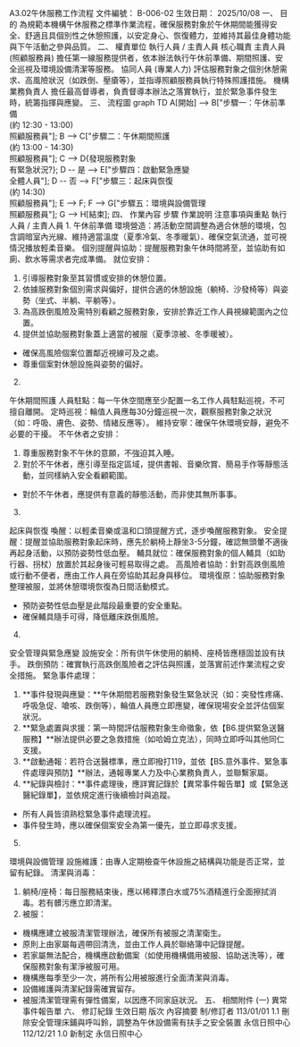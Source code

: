 A3.02午休服務工作流程
文件編號： B-006-02
生效日期： 2025/10/08
一、 目的
為規範本機構午休服務之標準作業流程，確保服務對象於午休期間能獲得安全、舒適且具個別性之休憩照護，以安定身心、恢復體力，並維持其最佳身體功能與下午活動之參與品質。
二、 權責單位
執行人員 / 主責人員
核心職責
主責人員 (照顧服務員)
擔任第一線服務提供者，依本辦法執行午休前準備、期間照護、安全巡視及環境設備清潔等服務。
協同人員 (專業人力)
評估服務對象之個別休憩需求、高風險狀況（如跌倒、壓瘡等），並指導照顧服務員執行特殊照護措施。
機構業務負責人
擔任最高督導者，負責督導本辦法之落實執行，並於緊急事件發生時，統籌指揮與應變。
三、 流程圖
graph TD    A[開始] --> B["步驟一：午休前準備<br>(約 12:30 - 13:00)<br>照顧服務員"];    B --> C["步驟二：午休期間照護<br>(約 13:00 - 14:30)<br>照顧服務員"];    C --> D{發現服務對象<br>有緊急狀況?};    D -- 是 --> E["步驟四：啟動緊急應變<br>全體人員"];    D -- 否 --> F["步驟三：起床與恢復<br>(約 14:30)<br>照顧服務員"];    E --> F;    F --> G["步驟五：環境與設備管理<br>照顧服務員"];    G --> H[結束];
四、 作業內容
步驟
作業說明
注意事項與重點
執行人員 / 主責人員
1.
午休前準備
環境營造：將活動空間調整為適合休憩的環境，包含調暗室內光線、維持適當溫度（夏季冷氣、冬季暖氣）、確保空氣流通，並可視情況播放輕柔音樂。
個別提醒與協助：提醒服務對象午休時間將至，並協助有如廁、飲水等需求者完成準備。
就位安排：
1. 引導服務對象至其習慣或安排的休憩位置。
2. 依據服務對象個別需求與偏好，提供合適的休憩設施（躺椅、沙發椅等）與姿勢（坐式、半躺、平躺等）。
3. 為高跌倒風險及需特別看顧之服務對象，安排於靠近工作人員視線範圍內之位置。
4. 提供並協助服務對象蓋上適當的被服（夏季涼被、冬季暖被）。
- 確保高風險個案位置鄰近視線可及之處。
- 尊重個案對休憩設施與姿勢的偏好。
2.
午休期間照護
人員駐點：每一午休空間應至少配置一名工作人員駐點巡視，不可擅自離開。
定時巡視：輪值人員應每30分鐘巡視一次，觀察服務對象之狀況（如：呼吸、膚色、姿勢、情緒反應等）。
維持安寧：確保午休環境安靜，避免不必要的干擾。
不午休者之安排：
1. 尊重服務對象不午休的意願，不強迫其入睡。
2. 對於不午休者，應引導至指定區域，提供書報、音樂欣賞、簡易手作等靜態活動，並同樣納入安全看顧範圍。
- 對於不午休者，應提供有意義的靜態活動，而非使其無所事事。
3.
起床與恢復
喚醒：以輕柔音樂或溫和口頭提醒方式，逐步喚醒服務對象。
安全提醒：提醒並協助服務對象起床時，應先於躺椅上靜坐3-5分鐘，確認無頭暈不適後再起身活動，以預防姿勢性低血壓。
輔具就位：確保服務對象的個人輔具（如助行器、拐杖）放置於其起身後可輕易取得之處。
高風險者協助：針對高跌倒風險或行動不便者，應由工作人員在旁協助其起身與移位。
環境復原：協助服務對象整理被服，並將休憩環境恢復為日間活動模式。
- 預防姿勢性低血壓是此階段最重要的安全重點。
- 確保輔具隨手可得，降低離床跌倒風險。
4.
安全管理與緊急應變
設施安全：所有供午休使用的躺椅、座椅皆應穩固並設有扶手。
跌倒預防：確實執行高跌倒風險者之評估與照護，並落實前述作業流程之安全措施。
緊急事件處理：
1. **事件發現與應變：**午休期間若服務對象發生緊急狀況（如：突發性疼痛、呼吸急促、嗆咳、跌倒等），輪值人員應立即應變，確保現場安全並評估個案狀況。
2. **緊急處置與求援：第一時間評估服務對象生命徵象，依【B6.提供緊急送醫服務】**辦法提供必要之急救措施（如哈姆立克法），同時立即呼叫其他同仁支援。
3. **啟動通報：若符合送醫標準，應立即撥打119，並依【B5.意外事件、緊急事件處理與預防】**辦法，通報專業人力及中心業務負責人，並聯繫家屬。
4. **紀錄與檢討：**事件處理後，應詳實記錄於【異常事件報告單】或【緊急送醫紀錄單】，並依規定進行後續檢討與追蹤。
- 所有人員皆須熟稔緊急事件處理流程。
- 事件發生時，應以確保個案安全為第一優先，並立即尋求支援。
5.
環境與設備管理
設施維護：由專人定期檢查午休設施之結構與功能是否正常，並留有紀錄。
清潔與消毒：
1. 躺椅/座椅：每日服務結束後，應以稀釋漂白水或75%酒精進行全面擦拭消毒。若有髒污應立即清潔。
2. 被服：
- 機構應建立被服清潔管理辦法，確保所有被服之清潔衛生。
- 原則上由家屬每週帶回清洗，並由工作人員於聯絡簿中記錄提醒。
- 若家屬無法配合，機構應啟動備案（如使用機構備用被服、協助送洗等），確保服務對象有潔淨被服可用。
- 機構應每季至少一次，將所有公用被服進行全面清潔與消毒。
- 設備維護與清潔紀錄需確實留存。
- 被服清潔管理需有彈性備案，以因應不同家庭狀況。
五、 相關附件
(一) 異常事件報告單
六、 修訂紀錄
生效日期
版次
內容摘要
制/修訂者
113/01/01
1.1
刪除安全管理床鋪與呼叫鈴，調整為午休設備需有扶手之安全裝置
永信日照中心
112/12/21
1.0
新制定
永信日照中心
